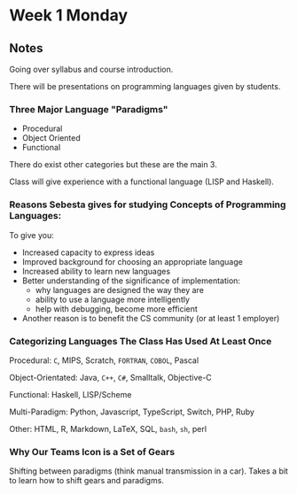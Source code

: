 # Week 1 Monday
## Notes
Going over syllabus and course introduction.

There will be presentations on programming languages given by students.

### Three Major Language "Paradigms"
- Procedural
- Object Oriented
- Functional

There do exist other categories but these are the main 3.

Class will give experience with a functional language (LISP and Haskell).

### Reasons Sebesta gives for studying Concepts of Programming Languages:
To give you:
- Increased capacity to express ideas
- Improved background for choosing an appropriate language
- Increased ability to learn new languages
- Better understanding of the significance of implementation:
  - why languages are designed the way they are
  - ability to use a language more intelligently
  - help with debugging, become more efficient
- Another reason is to benefit the CS community (or at least 1 employer)


### Categorizing Languages The Class Has Used At Least Once
Procedural: `C`, MIPS, Scratch, `FORTRAN`, `COBOL`, Pascal

Object-Orientated: Java, `C++`, `C#`, Smalltalk, Objective-C

Functional: Haskell, LISP/Scheme

Multi-Paradigm: Python, Javascript, TypeScript, Switch, PHP, Ruby

Other: HTML, R, Markdown, LaTeX, SQL, `bash`, `sh`, perl

### Why Our Teams Icon is a Set of Gears
Shifting between paradigms (think manual transmission in a car).
Takes a bit to learn how to shift gears and paradigms.
